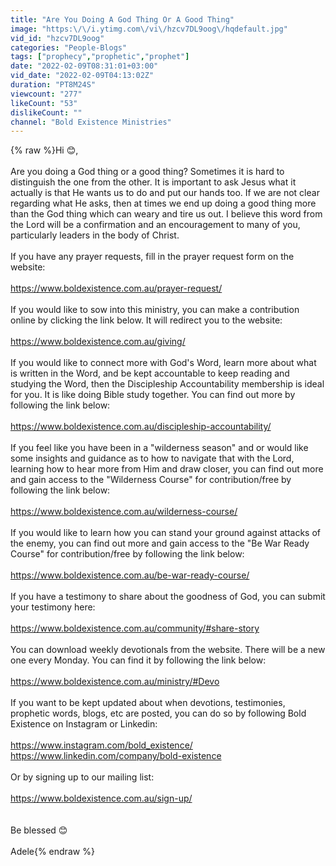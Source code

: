 ```yaml
---
title: "Are You Doing A God Thing Or A Good Thing"
image: "https:\/\/i.ytimg.com\/vi\/hzcv7DL9oog\/hqdefault.jpg"
vid_id: "hzcv7DL9oog"
categories: "People-Blogs"
tags: ["prophecy","prophetic","prophet"]
date: "2022-02-09T08:31:01+03:00"
vid_date: "2022-02-09T04:13:02Z"
duration: "PT8M24S"
viewcount: "277"
likeCount: "53"
dislikeCount: ""
channel: "Bold Existence Ministries"
---
```

{% raw %}Hi 😊,<br /><br />Are you doing a God thing or a good thing? Sometimes it is hard to distinguish the one from the other. It is important to ask Jesus what it actually is that He wants us to do and put our hands too. If we are not clear regarding what He asks, then at times we end up doing a good thing more than the God thing which can weary and tire us out. I believe this word from the Lord will be a confirmation and an encouragement to many of you, particularly leaders in the body of Christ.<br /><br />If you have any prayer requests, fill in the prayer request form on the website:<br /><br /><a rel="nofollow" target="blank" href="https://www.boldexistence.com.au/prayer-request/">https://www.boldexistence.com.au/prayer-request/</a> <br /><br />If you would like to sow into this ministry, you can make a contribution online by clicking the link below. It will redirect you to the website: <br /><br /><a rel="nofollow" target="blank" href="https://www.boldexistence.com.au/giving/">https://www.boldexistence.com.au/giving/</a> <br /><br />If you would like to connect more with God's Word, learn more about what is written in the Word, and be kept accountable to keep reading and studying the Word, then the Discipleship Accountability membership is ideal for you. It is like doing Bible study together. You can find out more by following the link below: <br /><br /><a rel="nofollow" target="blank" href="https://www.boldexistence.com.au/discipleship-accountability/">https://www.boldexistence.com.au/discipleship-accountability/</a><br /><br />If you feel like you have been in a &quot;wilderness season&quot; and or would like some insights and guidance as to how to navigate that with the Lord, learning how to hear more from Him and draw closer, you can find out more and gain access to the &quot;Wilderness Course&quot; for contribution/free by following the link below: <br /><br /><a rel="nofollow" target="blank" href="https://www.boldexistence.com.au/wilderness-course/">https://www.boldexistence.com.au/wilderness-course/</a> <br /><br />If you would like to learn how you can stand your ground against attacks of the enemy, you can find out more and gain access to the &quot;Be War Ready Course&quot; for contribution/free by following the link below: <br /><br /><a rel="nofollow" target="blank" href="https://www.boldexistence.com.au/be-war-ready-course/">https://www.boldexistence.com.au/be-war-ready-course/</a><br /><br />If you have a testimony to share about the goodness of God, you can submit your testimony here: <br /><br /><a rel="nofollow" target="blank" href="https://www.boldexistence.com.au/community/#share-story">https://www.boldexistence.com.au/community/#share-story</a> <br /><br />You can download weekly devotionals from the website. There will be a new one every Monday. You can find it by following the link below: <br /><br /><a rel="nofollow" target="blank" href="https://www.boldexistence.com.au/ministry/#Devo">https://www.boldexistence.com.au/ministry/#Devo</a> <br /><br />If you want to be kept updated about when devotions, testimonies, prophetic words, blogs, etc are posted, you can do so by following Bold Existence on Instagram or Linkedin: <br /><br /><a rel="nofollow" target="blank" href="https://www.instagram.com/bold_existence/">https://www.instagram.com/bold_existence/</a> <br /><a rel="nofollow" target="blank" href="https://www.linkedin.com/company/bold-existence">https://www.linkedin.com/company/bold-existence</a><br /><br />Or by signing up to our mailing list: <br /><br /><a rel="nofollow" target="blank" href="https://www.boldexistence.com.au/sign-up/">https://www.boldexistence.com.au/sign-up/</a> <br /><br /><br />Be blessed 😊 <br /><br />Adele{% endraw %}
